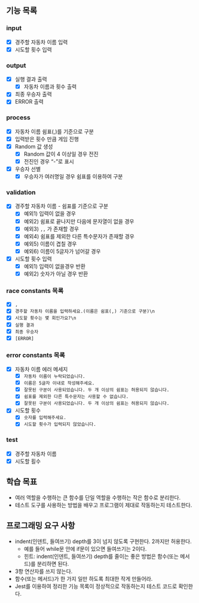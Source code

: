 ## 기능 목록

### **input**

- [x]  경주할 자동차 이름 입력
- [x]  시도할 횟수 입력

### **output**

- [x]  실행 결과 출력
    - [x]  자동차 이름과 횟수 출력
- [x]  최종 우승자 출력
- [x]  ERROR 출력

### **process**

- [x]  자동차 이름 쉼표(,)를 기준으로 구분
- [x]  입력받은 횟수 만큼 게임 진행
- [x]  Random 값 생성
    - [x]  Random 값이 4 이상일 경우 전진
    - [x]  전진인 경우 “-”로 표시
- [x]  우승자 선별
    - [x]  우승자가 여러명일 경우 쉼표를 이용하여 구분

### **validation**

- [x]  경주할 자동차 이름 - 쉼표를 기준으로 구분
    - [x]  예외1) 입력이 없을 경우
    - [x]  예외2) 쉼표로 끝나지만 다음에 문자열이 없을 경우
    - [x]  예외3) `,,` 가 존재할 경우
    - [x]  예외4) 쉼표를 제외한 다른 특수문자가 존재할 경우
    - [x]  예외5) 이름이 겹칠 경우
    - [x]  예외6) 이름이 5글자가 넘어갈 경우
- [x]  시도할 횟수 입력
    - [x]  예외1) 입력이 없을경우 반환
    - [x]  예외2) 숫자가 아닐 경우 반환

### **race constants 목록**

- [x]  `,`
- [x]  `경주할 자동차 이름을 입력하세요.(이름은 쉼표(,) 기준으로 구분)\n`
- [x]  `시도할 횟수는 몇 회인가요?\n`
- [x]  `실행 결과`
- [x]  `최종 우승자`
- [x]  `[ERROR]`

### error constants 목록

- [x]  자동차 이름 에러 메세지
    - [x]  `자동차 이름이 누락되었습니다.`
    - [x]  `이름은 5글자 이내로 작성해주세요.`
    - [x]  `잘못된 구분이 사용되었습니다. 두 개 이상의 쉼표는 허용되지 않습니다.`
    - [x]  `쉼표를 제외한 다른 특수문자는 사용할 수 없습니다.`
    - [x]  `잘못된 구분이 사용되었습니다. 두 개 이상의 쉼표는 허용되지 않습니다.`
- [x]  시도할 횟수
    - [x]  `숫자를 입력해주세요.`
    - [x]  `시도할 횟수가 입력되지 않았습니다.`

### test

- [x]  경주할 자동차 이름
- [x]  시도할 횔수

## **학습 목표**

- 여러 역할을 수행하는 큰 함수를 단일 역할을 수행하는 작은 함수로 분리한다.
- 테스트 도구를 사용하는 방법을 배우고 프로그램이 제대로 작동하는지 테스트한다.

## **프로그래밍 요구 사항**

- indent(인덴트, 들여쓰기) depth를 3이 넘지 않도록 구현한다. 2까지만 허용한다.
    - 예를 들어 while문 안에 if문이 있으면 들여쓰기는 2이다.
    - 힌트: indent(인덴트, 들여쓰기) depth를 줄이는 좋은 방법은 함수(또는 메서드)를 분리하면 된다.
- 3항 연산자를 쓰지 않는다.
- 함수(또는 메서드)가 한 가지 일만 하도록 최대한 작게 만들어라.
- Jest를 이용하여 정리한 기능 목록이 정상적으로 작동하는지 테스트 코드로 확인한다.
